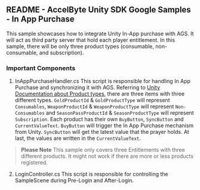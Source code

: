 ## README - AccelByte Unity SDK Google Samples - In App Purchase

This sample showcases how to integrate Unity In-App purchase with AGS. It will act as third party server that hold each player entitlement. In this sample, there will be only three product types (consumable, non-consumable, and subscription).

### Important Components
1. InAppPurchaseHandler.cs
This script is responsible for handling In App Purchase and synchronizing it with AGS. Referring to [Unity Documentation about Product types](https://docs.unity3d.com/Manual/UnityIAPDefiningProducts.html), there are three items with three different types. `GoldProductId` & `GoldProductType` will represent `Consumables`, `WeaponProductId` & `WeaponProductType` will represent `Non-Consumables` and `SeasonPassProductId` & `SeasonProductType` will represent `Subscription`. Each product has their own `BuyButton`, `SyncButton` and `CurrentValueText`. `BuyButton` will trigger the In App Purchase mechanism from Unity. `SyncButton` will get the latest value that the prayer holds. At last, the values are written in the `CurrentValueText`.

> **Please Note** This sample only covers three Entitlements with three different products. It might not work if there are more or less products registered.

2. LoginController.cs
This script is responsible for controlling the SampleScene during Pre-Login and After-Login.